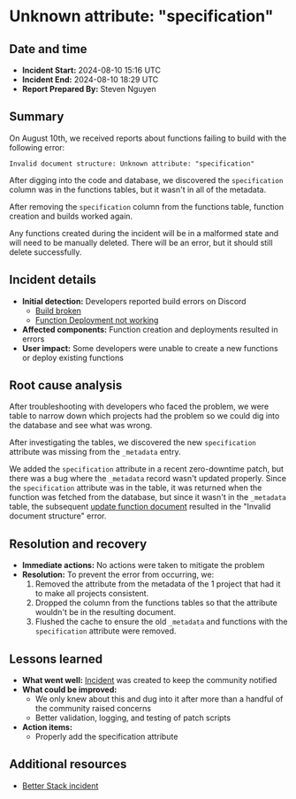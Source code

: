 # Unknown attribute: "specification"

## **Date and time**

- **Incident Start:** 2024-08-10 15:16 UTC
- **Incident End:** 2024-08-10 18:29 UTC
- **Report Prepared By:** Steven Nguyen

## Summary

On August 10th, we received reports about functions failing to build with the following error:

```
Invalid document structure: Unknown attribute: "specification"
```

After digging into the code and database, we discovered the `specification` column was in the functions tables, but it wasn't in all of the metadata.

After removing the `specification` column from the functions table, function creation and builds worked again.

Any functions created during the incident will be in a malformed state and will need to be manually deleted. There will be an error, but it should still delete successfully.

## Incident details

- **Initial detection:** Developers reported build errors on Discord
  - [Build broken](https://discord.com/channels/564160730845151244/1271849547814928464)
  - [Function Deployment not working](https://discord.com/channels/564160730845151244/1271868837343531038)
- **Affected components:** Function creation and deployments resulted in errors
- **User impact:** Some developers were unable to create a new functions or deploy existing functions

## Root cause analysis

After troubleshooting with developers who faced the problem, we were table to narrow down which projects had the problem so we could dig into the database and see what was wrong.

After investigating the tables, we discovered the new `specification` attribute was missing from the `_metadata` entry.

We added the `specification` attribute in a recent zero-downtime patch, but there was a bug where the `_metadata` record wasn't updated properly. Since the `specification` attribute was in the table, it was returned when the function was fetched from the database, but since it wasn't in the `_metadata` table, the subsequent [update function document](https://github.com/appwrite/appwrite/blob/e31bae7644e113153c552f184e89131479c43722/app/controllers/api/functions.php#L278) resulted in the "Invalid document structure" error.

## Resolution and recovery

- **Immediate actions:** No actions were taken to mitigate the problem
- **Resolution:** To prevent the error from occurring, we:
  1. Removed the attribute from the metadata of the 1 project that had it to make all projects consistent.
  2. Dropped the column from the functions tables so that the attribute wouldn't be in the resulting document.
  3. Flushed the cache to ensure the old `_metadata` and functions with the `specification` attribute were removed.

## Lessons learned

- **What went well:** [Incident](https://status.appwrite.online/incident/411901) was created to keep the community notified
- **What could be improved:**
  - We only knew about this and dug into it after more than a handful of the community raised concerns
  - Better validation, logging, and testing of patch scripts
- **Action items:**
  - Properly add the specification attribute

## Additional resources

- [Better Stack incident](https://status.appwrite.online/incident/411901)
